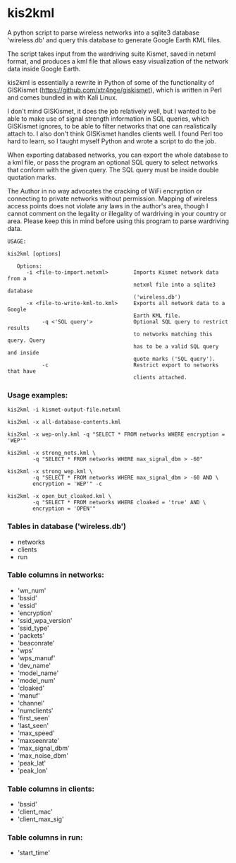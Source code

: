 # kis2kml

A python script to parse wireless networks into a sqlite3 database
'wireless.db' and query this database to generate Google Earth KML files.

The script takes input from the wardriving suite Kismet, saved in netxml format,
and produces a kml file that allows easy visualization of the network data
inside Google Earth.

kis2kml is essentially a rewrite in Python of some of the functionality of
GISKismet (https://github.com/xtr4nge/giskismet), which is written in Perl
and comes bundled in with Kali Linux.

I don't mind GISKismet, it does the job relatively well, but I wanted to be
able to make use of signal strength information in SQL queries, which GISKismet
ignores, to be able to filter networks that one can realistically attach to. I
also don't think GISKismet handles clients well. I found Perl too hard to
learn, so I taught myself Python and wrote a script to do the job.

When exporting databased networks, you can export the whole database to a kml
file, or pass the program an optional SQL query to select networks that conform
with the given query. The SQL query must be inside double quotation marks.

The Author in no way advocates the cracking of WiFi encryption or connecting to
private networks without permission. Mapping of wireless access points does not
violate any laws in the author's area, though I cannot comment on the legality
or illegality of wardriving in your country or area. Please keep this in mind
before using this program to parse wardriving data.

```
USAGE:

kis2kml [options]

   Options:
      -i <file-to-import.netxml>        Imports Kismet network data from a
                                        netxml file into a sqlite3 database
                                        ('wireless.db')
      -x <file-to-write-kml-to.kml>     Exports all network data to a Google
                                        Earth KML file.
           -q <'SQL query'>             Optional SQL query to restrict results
                                        to networks matching this query. Query
                                        has to be a valid SQL query and inside
                                        quote marks ('SQL query').
           -c                           Restrict export to networks that have
                                        clients attached.
```                                   

### Usage examples:

```
kis2kml -i kismet-output-file.netxml

kis2kml -x all-database-contents.kml

kis2kml -x wep-only.kml -q "SELECT * FROM networks WHERE encryption = 'WEP'"

kis2kml -x strong_nets.kml \
        -q "SELECT * FROM networks WHERE max_signal_dbm > -60"

kis2kml -x strong_wep.kml \
        -q "SELECT * FROM networks WHERE max_signal_dbm > -60 AND \
        encryption = 'WEP'" -c

kis2kml -x open_but_cloaked.kml \
        -q "SELECT * FROM networks WHERE cloaked = 'true' AND \
        encryption = 'OPEN'"
```

### Tables in database ('wireless.db')

- networks
- clients
- run

### Table columns in networks:

-  'wn_num' <br>
-  'bssid' <br>
-  'essid' <br>
-  'encryption' <br>
-  'ssid_wpa_version' <br>
-  'ssid_type' <br>
-  'packets' <br>
-  'beaconrate' <br>
-  'wps' <br>
-  'wps_manuf' <br>
-  'dev_name' <br>
-  'model_name'<br>
-  'model_num' <br>
-  'cloaked' <br>
-  'manuf' <br>
-  'channel' <br>
-  'numclients' <br>
-  'first_seen' <br>
-  'last_seen' <br>
-  'max_speed' <br>
-  'maxseenrate' <br>
-  'max_signal_dbm'<br>
-  'max_noise_dbm' <br>
-  'peak_lat' <br>
-  'peak_lon' <br>

### Table columns in clients:

-  'bssid'<br>
-  'client_mac'<br>
-  'client_max_sig'<br>

### Table columns in run:

- 'start_time'

